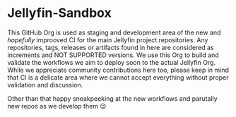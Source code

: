 # Jellyfin-Sandbox

This GitHub Org is used as staging and development area of the new and *hopefully* improoved CI for the main Jellyfin project repositories.
Any repositories, tags, releases or artifacts found in here are considered as increments and NOT SUPPORTED versions.
We use this Org to build and validate the workflows we aim to deploy soon to the actual Jellyfin Org.
While we appreciate community contributions here too, please keep in mind that CI is a delicate area where we cannot accept everything without proper validation and discussion.

Other than that happy sneakpeeking at the new workflows and parutally new repos as we develop them :wink:
